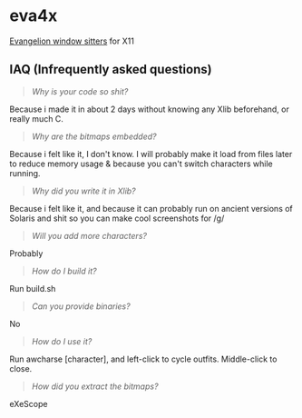 # eva4x
[Evangelion window sitters](https://otakuworld.com/index.html?/toys/preview/toys/awcharse.html) for X11

## IAQ (Infrequently asked questions)

> *Why is your code so shit?*

 Because i made it in about 2 days without knowing any Xlib beforehand, or really much C.

> *Why are the bitmaps embedded?*

 Because i felt like it, I don't know. I will probably make it load from files later to reduce memory usage & because you can't switch characters while running.

> *Why did you write it in Xlib?*

 Because i felt like it, and because it can probably run on ancient versions of Solaris and shit so you can make cool screenshots for /g/

> *Will you add more characters?*

 Probably

> *How do I build it?*

 Run build.sh

> *Can you provide binaries?*

 No

> *How do I use it?*

 Run awcharse [character], and left-click to cycle outfits. Middle-click to close.
 
> *How did you extract the bitmaps?*
 
 eXeScope
